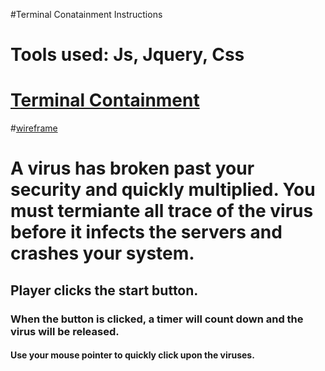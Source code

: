 #Terminal Conatainment Instructions

# Tools used: Js, Jquery, Css
# [Terminal Containment](file:///Users/camcodes/wdi/project1/loadingpage.html)

#[wireframe](file://Users/camcodes/wdi/project1/Images/IMG_20170327_113722.jpg)

# A virus has broken past your security and quickly multiplied. You must termiante all trace of the virus before it infects the servers and crashes your system.

## Player clicks the start button.

### When the button is clicked, a timer will count down and the virus will be released.

#### Use your mouse pointer to quickly click upon the viruses.


